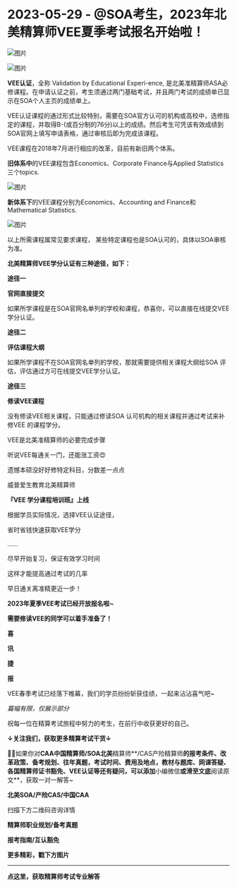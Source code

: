 # 2023-05-29 - @SOA考生，2023年北美精算师VEE夏季考试报名开始啦！

![图片](https://mmbiz.qpic.cn/mmbiz_jpg/mK3FpI9af4kg4PH3You8v1p2s4zAl35ZxNnxg0MdNmVTvH2IJcatox7FnBcNAnYE4JN8ZPBDeK1yLvRwqaptmA/640?wx_fmt=jpeg&wxfrom=5&wx_lazy=1&wx_co=1&tp=webp)

![图片](https://mmbiz.qpic.cn/mmbiz_gif/mK3FpI9af4kg4PH3You8v1p2s4zAl35ZQkpnCFrL4sxibTsCHduia44N0WRpw0ibe62rGfxowYB0ZzQROPDAlhh3Q/640?wx_fmt=gif&wxfrom=5&wx_lazy=1&tp=webp)

**VEE认证**，全称 Validation by Educational Experi-ence, 是北美准精算师ASA必修课程。在申请认证之前，考生须通过两门基础考试，并且两门考试的成绩单已显示在SOA个人主页的成绩单上。 

VEE认证课程的通过形式比较特别，需要在SOA官方认可的机构或高校中，选修指定的课程，并取得B-(或百分制的76分)以上的成绩。然后考生可凭该有效成绩到SOA官网上填写申请表格，通过审核后即为完成该课程。

VEE课程在2018年7月进行相应的改革，目前有新旧两个体系。

**旧体系中**的VEE课程包含Economics、Corporate Finance与Applied Statistics三个topics.

![图片](https://mmbiz.qpic.cn/mmbiz_png/ZQ5icu64mWeNFoNMxUiaaHJuntUus42ECczJ7icljrf5QdIkZWzHPPoGGPYq0C5oIcBkmsBFcymaxjnJ5bxyjRKAA/640?wx_fmt=png&wxfrom=5&wx_lazy=1&wx_co=1&tp=webp)

**新体系下**的VEE课程分别为Economics、Accounting and Finance和Mathematical Statistics.

![图片](https://mmbiz.qpic.cn/mmbiz_png/ZQ5icu64mWeNFoNMxUiaaHJuntUus42ECcY2aqeoPsBkmfy0voNLQiaNZYib2mXFlFF5xleia1LmzS8Ivr10rOwibAdA/640?wx_fmt=png&wxfrom=5&wx_lazy=1&wx_co=1&tp=webp)

以上所需课程属常见要求课程， 某些特定课程也是SOA认可的，具体以SOA审核为准。

**北美精算师VEE学分认证有三种途径，如下：**

**途径一**

**官网直接提交**


如果所学课程是在SOA官网名单列的学校和课程，恭喜你，可以直接在线提交VEE 学分认证。



**途径二**


**评估课程大纲**

如果所学课程不在SOA官网名单列的学校，那就需要提供相关课程大纲给SOA 评估，评估通过方可在线提交VEE学分认证。

**途径三**

**修读VEE课程**


没有修读VEE相关课程，只能通过修读SOA 认可机构的相关课程并通过考试来补修VEE 的课程学分。


VEE是北美准精算师的必要完成步骤

听说VEE每通关一门，还能涨工资😍

遗憾本硕没好好修特定科目，分数差一点点

威普爱生教育北美精算师

**『VEE 学分课程培训班』上线**

根据学员实际情况，选择VEE认证途径，

省时省钱快速获取VEE学分


......

尽早开始复习，保证有效学习时间

这样才能提高通过考试的几率

早日通关离准精更近一步！

**2023年夏季VEE考试已经开放报名啦~**

**需要修读VEE的同学可以着手准备了！**


**喜**

**讯**

**捷**

**报**



VEE春季考试已经落下帷幕，我们的学员纷纷斩获佳绩，一起来沾沾喜气吧~



*篇幅有限，仅展示部分*

祝每一位在精算考试旅程中努力的考生，在前行中收获更好的自己。

**↓关注我们，获取更多精算考试干货↓**

**💁‍♀️**如果你对**CAA中国精算师/SOA北美**精算师**/CAS产险精算师**的报考条件、改革政策、备考规划、往年真题，考试时间、费用及地点，教材与题库、网课答疑、各国精算师证书豁免、VEE认证等还有疑问，可以添加**小编微信**或滑至文底**阅读原文**，获取一对一解答~

**北美SOA/产险CAS/中国CAA**

扫描下方二维码咨询详情


**精算师职业规划/备考真题**

**报考指南/互认豁免**

**更多精彩，戳下方图片**


[](http://mp.weixin.qq.com/s?__biz=Mzg5ODgxNDE0NQ==&mid=2247494365&idx=1&sn=ceec2702d7795ff3de7861343e06f9f3&chksm=c05e7373f729fa65cc4bb7ab4995941f078d56b2a3b07131be10183f82b8d1256fb82504a7c2&scene=21#wechat_redirect)

[](http://mp.weixin.qq.com/s?__biz=Mzg5ODgxNDE0NQ==&mid=2247493632&idx=1&sn=5ba7522fa3b28dd0a2db037b215a1b90&chksm=c05e71aef729f8b84540b0bbcf90bf2a7536689c69e94660f3dbe70c7ff554aaf3e9a0010cf9&scene=21#wechat_redirect)

[](http://mp.weixin.qq.com/s?__biz=Mzg5ODgxNDE0NQ==&mid=2247493779&idx=1&sn=f384765e2ebe372ba3efbc1df8b11985&chksm=c05e713df729f82be279126aa37199e619ed3aa071b5c888d7d8e03cb1a47fdaeb686f04d6d2&scene=21#wechat_redirect)

[](http://mp.weixin.qq.com/s?__biz=Mzg5ODgxNDE0NQ==&mid=2247493501&idx=1&sn=7620e474746373a659fe5ef89fbb7cd2&chksm=c05e7ed3f729f7c511ae682b3857e983df48e50f8605ed66cb2ef2297a4871ede24978a97033&scene=21#wechat_redirect)

[](http://mp.weixin.qq.com/s?__biz=Mzg5ODgxNDE0NQ==&mid=2247485880&idx=1&sn=0ba2bf0e4451dec32a929e06b118121c&chksm=c05d9016f72a1900fe9894195b322250dec7c7456ca30c5cce94ae6819d30bc65094e2e2719d&scene=21#wechat_redirect)

[](http://mp.weixin.qq.com/s?__biz=Mzg5ODgxNDE0NQ==&mid=2247483716&idx=1&sn=e1df2885756e4f4a72d0567ffa4690bb&chksm=c05d98eaf72a11fca6a29c8eb62754a0b92898373d1de868332308fafe026d4c456fc0f4653f&scene=21#wechat_redirect)


****


**点这里，获取精算师考试专业解答**